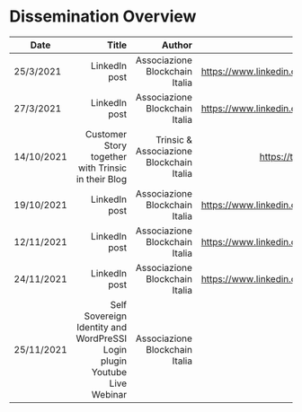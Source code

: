 # Dissemination Overview



| Date          | Title         | Author           | URL              |
| ------------- | -------------:| ----------------:| ----------------:|
|25/3/2021|LinkedIn post|Associazione Blockchain Italia|https://www.linkedin.com/feed/update/urn:li:activity:6780855254276808705|
|27/3/2021|LinkedIn post|Associazione Blockchain Italia|https://www.linkedin.com/feed/update/urn:li:activity:6781647982904258560|
|14/10/2021|Customer Story together with Trinsic in their Blog|Trinsic & Associazione Blockchain Italia|https://trinsic.id/customer-story-associazione-blockchain-italia|
|19/10/2021|LinkedIn post|Associazione Blockchain Italia|https://www.linkedin.com/feed/update/urn:li:activity:6856252991897399296|
|12/11/2021|LinkedIn post|Associazione Blockchain Italia|https://www.linkedin.com/feed/update/urn:li:activity:6864989882507370497|
|24/11/2021|LinkedIn post|Associazione Blockchain Italia|https://www.linkedin.com/feed/update/urn:li:activity:6869349453820645376|
|25/11/2021|Self Sovereign Identity and WordPreSSI Login plugin Youtube Live Webinar|Associazione Blockchain Italia|https://youtu.be/BZd5TKFiyMA|




